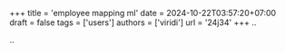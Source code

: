 +++
title = 'employee mapping ml'
date = 2024-10-22T03:57:20+07:00
draft = false
tags = ['users']
authors = ['viridi']
url = '24j34'
+++
..

<!--more-->

..
